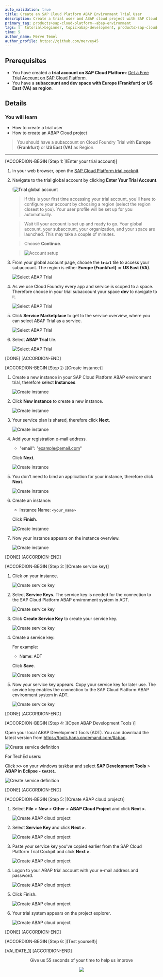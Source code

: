 ```yaml
---
auto_validation: true
title: Create an SAP Cloud Platform ABAP Environment Trial User
description: Create a trial user and ABAP cloud project with SAP Cloud Platform ABAP environment.
primary_tag: products>sap-cloud-platform--abap-environment
tags: [  tutorial>beginner, topic>abap-development, products>sap-cloud-platform ]
time: 5
author_name: Merve Temel
author_profile: https://github.com/mervey45
---
```


## Prerequisites  
 - You have created a **trial account on SAP Cloud Platform**:  [Get a Free Trial Account on SAP Cloud Platform](hcp-create-trial-account).
 - You have a **subaccount and dev space with Europe (Frankfurt) or US East (VA) as region**.

## Details
### You will learn  
  - How to create a trial user
  - How to create an ABAP Cloud project

>You should have a subaccount on Cloud Foundry Trial with **Europe (Frankfurt)** or **US East (VA)** as Region.

---

[ACCORDION-BEGIN [Step 1: ](Enter your trial account)]

1. In your web browser, open the [SAP Cloud Platform trial cockpit](https://cockpit.hanatrial.ondemand.com/).

2. Navigate to the trial global account by clicking **Enter Your Trial Account**.

    !![Trial global account](01_Foundation20Onboarding_Home.png)

    >If this is your first time accessing your trial account, you'll have to configure your account by choosing a region (select the region closest to you). Your user profile will be set up for you automatically.  

    >Wait till your account is set up and ready to go. Your global account, your subaccount, your organization, and your space are launched. This may take a couple of minutes.

    >Choose **Continue**.

    >![Account setup](02_Foundation20Onboarding_Processing.png)

3. From your global account page, choose the **`trial`** tile to access your subaccount. The region is either **Europe (Frankfurt)** or **US East (VA)**.

    ![Select ABAP Trial](welcometrial.png)

4. As we use Cloud Foundry every app and service is scoped to a space.
   Therefore choose in your trial subaccount your space **dev** to navigate to it.

    ![Select ABAP Trial](dev.png)

5. Click **Service Marketplace** to get to the service overview, where you can select ABAP Trial as a service.

    ![Select ABAP Trial](account4.png)

6. Select **ABAP Trial** tile.

    ![Select ABAP Trial](trial.png)

[DONE]
[ACCORDION-END]

[ACCORDION-BEGIN [Step 2: ](Create instance)]
  1. Create a new instance in your SAP Cloud Platform ABAP environment trial, therefore select **Instances**.

      ![Create instance](instance.png)

  2. Click **New Instance** to create a new instance.

      ![Create instance](instance2.png)

  3. Your service plan is shared, therefore click **Next**.

      ![Create instance](instance3.png)

  4. Add your registration e-mail address.

      - "email": "example@email.com"

     Click **Next**.

      ![Create instance](instance4.png)

  5.  You don't need to bind an application for your instance, therefore click **Next**.

      ![Create instance](instance5.png)

  6. Create an instance:

     - Instance Name: `<your_name>`

     Click **Finish**.

      ![Create instance](instance6.png)

  7. Now your instance appears on the instance overview.

      ![Create instance](instance7.png)

[DONE]
[ACCORDION-END]

[ACCORDION-BEGIN [Step 3: ](Create service key)]
  1. Click on your instance.

      ![Create service key](key.png)

  2. Select **Service Keys**. The service key is needed for the connection to the SAP Cloud Platform ABAP environment system in ADT.

      ![Create service key](key0.png)

  3. Click **Create Service Key** to create your service key.

      ![Create service key](key2.png)

  4. Create a service key:

     For example:

     - Name: ADT

     Click **Save**.

      ![Create service key](key3.png)

  5. Now your service key appears. Copy your service key for later use.
     The service key enables the connection to the SAP Cloud Platform ABAP environment system in ADT.

     ![Create service key](key4.png)

[DONE]
[ACCORDION-END]

[ACCORDION-BEGIN [Step 4: ](Open ABAP Development Tools )]

Open your local ABAP Development Tools (ADT). You can download the latest version from <https://tools.hana.ondemand.com/#abap>.

![Create service definition](adt_logo.png)

For TechEd users:

Click **>>** on your windows taskbar and select **SAP Development Tools** > **ABAP in Eclipse - `CAA361`**.  

![Create service definition](adt.png)

[DONE]
[ACCORDION-END]


[ACCORDION-BEGIN [Step 5: ](Create ABAP cloud project)]
  1. Select **File** > **New** > **Other** > **ABAP Cloud Project** and click **Next >**.

      ![Create ABAP cloud project](cloud.png)

  2. Select **Service Key** and click **Next >**.

      ![Create ABAP cloud project](project2.png)

  3. Paste your service key you've copied earlier from the SAP Cloud Platform Trial Cockpit and click **Next >**.

      ![Create ABAP cloud project](project3.png)

  4. Logon to your ABAP trial account with your e-mail address and password.

      ![Create ABAP cloud project](project4.png)

  5. Click Finish.

      ![Create ABAP cloud project](project5.png)

  6. Your trial system appears on the project explorer.

      ![Create ABAP cloud project](project6.png)

[DONE]
[ACCORDION-END]


[ACCORDION-BEGIN [Step 6: ](Test yourself)]

[VALIDATE_1]
[ACCORDION-END]


<p style="text-align: center;">Give us 55 seconds of your time to help us improve</p>

<p style="text-align: center;"><a href="https://s.userzoom.com/m/NCBDODgzUzQxNiAg" target="_blank"><img src="https://raw.githubusercontent.com/SAPDocuments/Tutorials/master/data/images/285738_Emotion_Faces_R_purple.png"></a></p>
